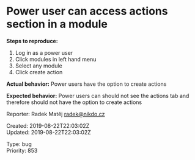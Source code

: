 # Power user can access actions section in a module

**Steps to reproduce:**

1. Log in as a power user
2. Click modules in left hand menu
3. Select any module
4. Click create action

**Actual behavior:** Power users have the option to create actions

**Expected behavior:** Power users can should not see the actions tab and therefore should not have the option to create actions

Reporter: Radek Matěj <radek@nikdo.cz>  

Created: 2019-08-22T22:03:02Z  
Updated: 2019-08-22T22:03:02Z

Type: bug  
Priority: 853
